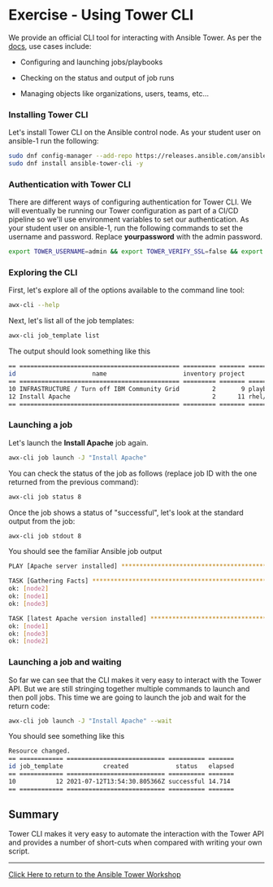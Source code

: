 # Exercise - Using Tower CLI

We provide an official CLI tool for interacting with Ansible Tower. As per the [docs](https://docs.ansible.com/ansible-tower/latest/html/towercli/index.html), use cases include:

* Configuring and launching jobs/playbooks

* Checking on the status and output of job runs

* Managing objects like organizations, users, teams, etc…

### Installing Tower CLI

Let's install Tower CLI on the Ansible control node. As your student user on ansible-1 run the following:

```bash
sudo dnf config-manager --add-repo https://releases.ansible.com/ansible-tower/cli/ansible-tower-cli-el8.repo
sudo dnf install ansible-tower-cli -y
```

### Authentication with Tower CLI

There are different ways of configuring authentication for Tower CLI. We will eventually be running our Tower configuration as part of a CI/CD pipeline so we'll use environment variables to set our authentication. As your student user on ansible-1, run the following commands to set the username and password. Replace **yourpassword** with the admin password.

```bash
export TOWER_USERNAME=admin && export TOWER_VERIFY_SSL=false && export TOWER_PASSWORD=yourpassword
```

### Exploring the CLI

First, let's explore all of the options available to the command line tool:

```bash
awx-cli --help
```

Next, let's list all of the job templates:

```bash
awx-cli job_template list
```

The output should look something like this

```bash
== ============================================ ========= ======= ==================================================== 
id                     name                     inventory project                       playbook                       
== ============================================ ========= ======= ==================================================== 
10 INFRASTRUCTURE / Turn off IBM Community Grid         2       9 playbooks/infrastructure/turn_off_community_grid.yml
12 Install Apache                                       2      11 rhel/apache/apache_install.yml
== ============================================ ========= ======= ====================================================
```

### Launching a job

Let's launch the **Install Apache** job again.

```bash
awx-cli job launch -J "Install Apache"
```

You can check the status of the job as follows (replace job ID with the one returned from the previous command):

```bash
awx-cli job status 8
```

Once the job shows a status of "successful", let's look at the standard output from the job:

```bash
awx-cli job stdout 8
```

You should see the familiar Ansible job output

```bash
PLAY [Apache server installed] *************************************************

TASK [Gathering Facts] *********************************************************
ok: [node2]
ok: [node1]
ok: [node3]

TASK [latest Apache version installed] *****************************************
ok: [node1]
ok: [node3]
ok: [node2]
```

### Launching a job and waiting

So far we can see that the CLI makes it very easy to interact with the Tower API. But we are still stringing together multiple commands to launch and then poll jobs. This time we are going to launch the job and wait for the return code:

```bash
awx-cli job launch -J "Install Apache" --wait
```

You should see something like this 

```bash
Resource changed.          
== ============ =========================== ========== ======= 
id job_template           created             status   elapsed 
== ============ =========================== ========== ======= 
10           12 2021-07-12T13:54:30.805366Z successful 14.714
== ============ =========================== ========== =======
```

## Summary

Tower CLI makes it very easy to automate the interaction with the Tower API and provides a number of short-cuts when compared with writing your own script.

---

[Click Here to return to the Ansible Tower Workshop](../README.md)
